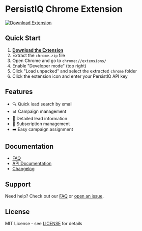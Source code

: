 # PersistIQ Chrome Extension

[![Download Extension](https://img.shields.io/badge/Download-Extension-green.svg)](chrome.zip)

## Quick Start

1. **[Download the Extension](chrome.zip)**
2. Extract the `chrome.zip` file
3. Open Chrome and go to `chrome://extensions/`
4. Enable "Developer mode" (top right)
5. Click "Load unpacked" and select the extracted `chrome` folder
6. Click the extension icon and enter your PersistIQ API key

## Features

- 🔍 Quick lead search by email
- 📊 Campaign management
- 👤 Detailed lead information
- 📧 Subscription management
- ➡️ Easy campaign assignment

## Documentation

- [FAQ](FAQ.md)
- [API Documentation](https://persistiq.com/api-docs)
- [Changelog](CHANGELOG.md)

## Support

Need help? Check out our [FAQ](FAQ.md) or [open an issue](https://github.com/yourusername/persist_chrome/issues).

## License

MIT License - see [LICENSE](LICENSE) for details 